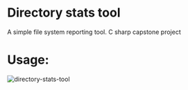 # Directory stats tool
A simple file system reporting tool. C sharp capstone project

# Usage: 

![directory-stats-tool](https://user-images.githubusercontent.com/655059/27597290-f3c826d6-5b2f-11e7-869b-b52cb1949588.gif)
